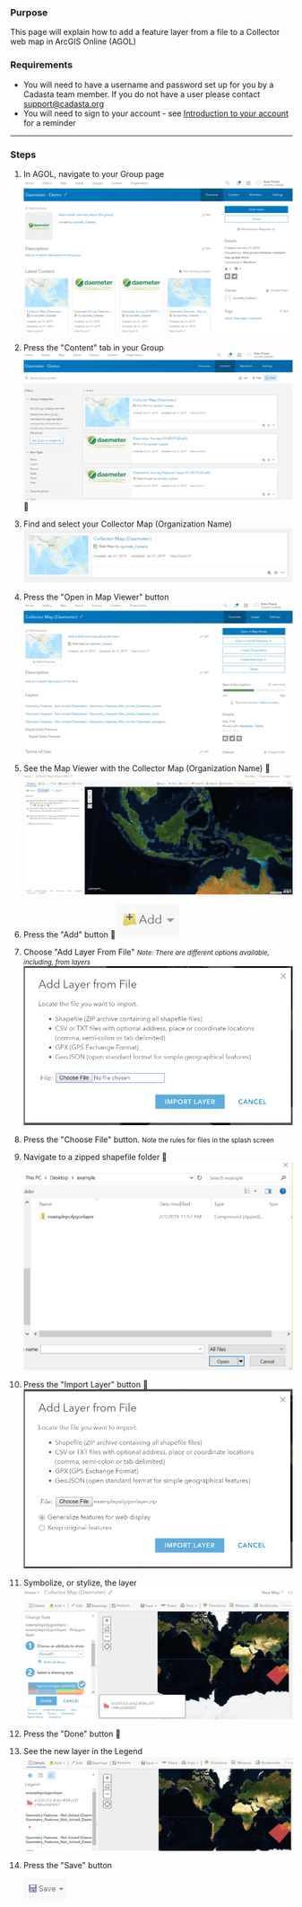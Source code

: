 ### Purpose

This page will explain how to add a feature layer from a file to a Collector web map in ArcGIS Online (AGOL)

### Requirements

* You will need to have a username and password set up for you by a Cadasta team member. If you do not have a user please contact support@cadasta.org
* You will need to sign to your account - see [Introduction to your account](intro_to_account/index.md) for a reminder

-----

### Steps


1. In AGOL, navigate to your Group page
   ![](../add_fl_to_collector_map/imgs/image6.png)

1. Press the "Content" tab in your Group
![](../add_fl_to_collector_map/imgs/image3.png)

1. Find and select your Collector Map (Organization Name)
![](../add_fl_to_collector_map/imgs/image4.png)

1. Press the "Open in Map Viewer" button
![](../add_fl_to_collector_map/imgs/image11.png)

1. See the Map Viewer with the Collector Map (Organization Name)
![](../add_fl_to_collector_map/imgs/image2.png)

1. Press the "Add" button
![](../add_fl_to_collector_map/imgs/image9.png)

1. Choose "Add Layer From File"
   <small>*Note: There are different options available, including, from layers*</small>
![](../add_fl_to_collector_map/imgs/image12.png)

1. Press the "Choose File" button.
    <small>Note the rules for files in the splash screen</small>
1. Navigate to a zipped shapefile folder
![](../add_fl_to_collector_map/imgs/image5.png)
1. Press the "Import Layer" button
![](../add_fl_to_collector_map/imgs/image10.png)

1. Symbolize, or stylize, the layer
![](../add_fl_to_collector_map/imgs/image7.png)
1. Press the "Done" button

1. See the new layer in the Legend
![](../add_fl_to_collector_map/imgs/image1.png)
1. Press the "Save" button

   ![](../add_fl_to_collector_map/imgs/image8.png)

